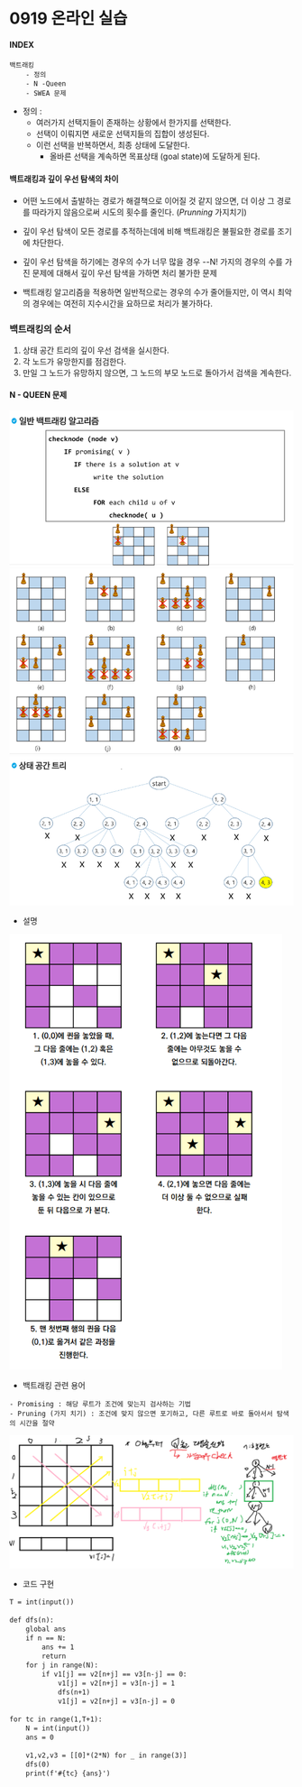 # 0919 온라인 실습

#### INDEX
```
백트래킹
    - 정의
    - N -Queen
    - SWEA 문제
```

- 정의 :
    - 여러가지 선택지들이 존재하는 상황에서 한가지를 선택한다.
    - 선택이 이뤄지면 새로운 선택지들의 집합이 생성된다.
    - 이런 선택을 반복하면서, 최종 상태에 도달한다.
        - 올바른 선택을 계속하면 목표상태 (goal state)에 도달하게 된다.

#### 백트래킹과 깊이 우선 탐색의 차이
- 어떤 노드에서 출발하는 경로가 해결책으로 이어질 것 같지 않으면, 더 이상 그 경로를 따라가지 않음으로써 시도의 횟수를 줄인다. (<em>Prunning</em> 가지치기)

- 깊이 우선 탐색이 모든 경로를 추적하는데에 비해 백트래킹은 불필요한 경로를 조기에 차단한다.

- 깊이 우선 탐색을 하기에는 경우의 수가 너무 많을 경우 --N! 가지의 경우의 수를 가진 문제에 대해서 깊이 우선 탐색을 가하면 처리 불가한 문제 

- 백트래킹 알고리즘을 적용하면 일반적으로는 경우의 수가 줄어들지만, 이 역시 최악의 경우에는 여전히 지수시간을 요하므로 처리가 불가하다.

### 백트래킹의 순서
1. 상태 공간 트리의 깊이 우선 검색을 실시한다.
2. 각 노드가 유망한지를 점검한다.
3. 만일 그 노드가 유망하지 않으면, 그 노드의 부모 노드로 돌아가서 검색을 계속한다.

#### N - QUEEN 문제
<img src='0919_img/1.PNG'>
<img src='0919_img/2.PNG'>
<img src='0919_img/3.PNG'>

- 설명

<img src='0919_img/4.PNG'>


- 백트래킹 관련 용어

```
- Promising : 해당 루트가 조건에 맞는지 검사하는 기법
- Pruning (가지 치기) : 조건에 맞지 않으면 포기하고, 다른 루트로 바로 돌아서서 탐색의 시간을 절약
```

<img src='0919_img/5.PNG'>

- 코드 구현
```
T = int(input())

def dfs(n):
    global ans
    if n == N:
        ans += 1
        return
    for j in range(N):
        if v1[j] == v2[n+j] == v3[n-j] == 0:
            v1[j] = v2[n+j] = v3[n-j] = 1
            dfs(n+1)
            v1[j] = v2[n+j] = v3[n-j] = 0

for tc in range(1,T+1):
    N = int(input())
    ans = 0

    v1,v2,v3 = [[0]*(2*N) for _ in range(3)]
    dfs(0)
    print(f'#{tc} {ans}')

```